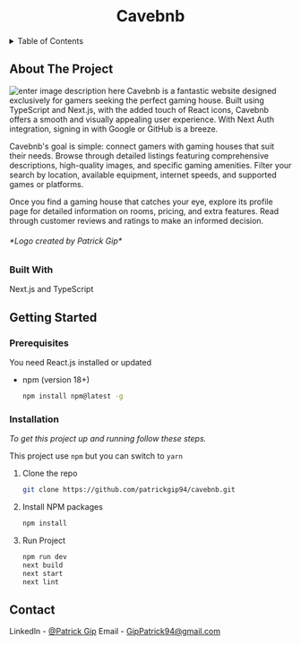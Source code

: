 



<!-- PROJECT LOGO -->
<br />
<div align="center">

<h1 align=center>Cavebnb</h1>
</div>


<!-- TABLE OF CONTENTS -->
<details>
  <summary>Table of Contents</summary>
  <ol>
    <li>
      <a href="#about-the-project">About The Project</a>
      <ul>
        <li><a href="#built-with">Built With</a></li>
      </ul>
    </li>
    <li>
      <a href="#getting-started">Getting Started</a>
      <ul>
        <li><a href="#prerequisites">Prerequisites</a></li>
        <li><a href="#installation">Installation</a></li>
      </ul>
    </li>
    <li><a href="#contact">Contact</a></li>
  </ol>
</details>


<!-- ABOUT THE PROJECT -->
## About The Project
![enter image description here](https://i.imgur.com/0aYTJgK.png)
Cavebnb is a fantastic website designed exclusively for gamers seeking the perfect gaming house. Built using TypeScript and Next.js, with the added touch of React icons, Cavebnb offers a smooth and visually appealing user experience. With Next Auth integration, signing in with Google or GitHub is a breeze.

Cavebnb's goal is simple: connect gamers with gaming houses that suit their needs. Browse through detailed listings featuring comprehensive descriptions, high-quality images, and specific gaming amenities. Filter your search by location, available equipment, internet speeds, and supported games or platforms.

Once you find a gaming house that catches your eye, explore its profile page for detailed information on rooms, pricing, and extra features. Read through customer reviews and ratings to make an informed decision.

<h6>*Logo created by Patrick Gip*</h6>
 

### Built With

Next.js and TypeScript


<!-- GETTING STARTED -->
## Getting Started

### Prerequisites

You need React.js installed or updated

* npm (version 18+)
  ```sh
  npm install npm@latest -g
  ```

### Installation

_To get this project up and running follow these steps._

This project use `npm` but you can switch to `yarn`

1. Clone the repo
   ```sh
   git clone https://github.com/patrickgip94/cavebnb.git
   ```
2. Install NPM packages
   ```sh
   npm install
   ```

3. Run Project
   ```sh
   npm run dev
   next build
   next start
   next lint
   ```


<!-- CONTACT -->
## Contact

Linkedln - [@Patrick Gip](https://www.linkedin.com/in/patrickgip94/)
Email - GipPatrick94@gmail.com
